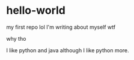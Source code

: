 # hello-world
my first repo lol
I'm writing about myself wtf

why tho

I like python and java although I like python more.
